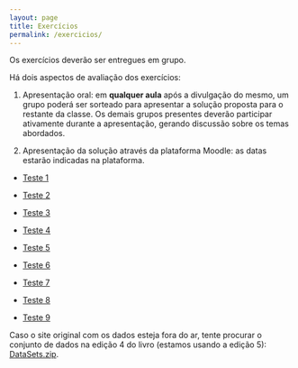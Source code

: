 ```yaml
---
layout: page
title: Exercícios
permalink: /exercicios/
---
```



Os exercícios deverão ser entregues em grupo. 

Há dois aspectos de avaliação dos exercícios:

1. Apresentação oral: em **qualquer aula** após a divulgação do mesmo, um grupo poderá ser sorteado para apresentar a solução proposta para o restante da classe.
Os demais grupos presentes deverão participar ativamente durante a apresentação, gerando discussão sobre os temas abordados.

2. Apresentação da solução através da plataforma Moodle: as datas estarão indicadas na plataforma. 



* [Teste 1](Teste01.html)

* [Teste 2](Teste02.html)

* [Teste 3](Teste03.html)

* [Teste 4](Teste04.html)

* [Teste 5](Teste05.html)

* [Teste 6](Teste06.html)

* [Teste 7](Teste07.html)

* [Teste 8](Teste08.html)

* [Teste 9](Teste09.html)



Caso o site original com os dados esteja fora do ar, tente procurar o conjunto de dados na edição 4 do livro (estamos usando a edição 5): [DataSets.zip](DataSets.zip).